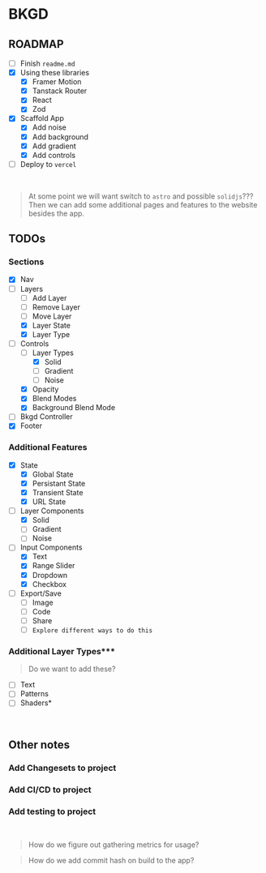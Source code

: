 # BKGD

## ROADMAP

- [ ] Finish `readme.md`
- [x] Using these libraries
  - [x] Framer Motion
  - [x] Tanstack Router
  - [x] React
  - [x] Zod
- [x] Scaffold App
  - [x] Add noise
  - [x] Add background
  - [x] Add gradient
  - [x] Add controls
- [ ] Deploy to `vercel`

<br>

> At some point we will want switch to `astro` and possible `solidjs`???
> Then we can add some additional pages and features to the website besides the app.

## TODOs

### Sections

- [x] Nav
- [ ] Layers
  - [ ] Add Layer
  - [ ] Remove Layer
  - [ ] Move Layer
  - [x] Layer State
  - [x] Layer Type
- [ ] Controls
  - [ ] Layer Types
    - [x] Solid
    - [ ] Gradient
    - [ ] Noise
  - [x] Opacity
  - [x] Blend Modes
  - [x] Background Blend Mode
- [ ] Bkgd Controller
- [x] Footer

### Additional Features

- [x] State
  - [x] Global State
  - [x] Persistant State
  - [x] Transient State
  - [x] URL State
- [ ] Layer Components
  - [x] Solid
  - [ ] Gradient
  - [ ] Noise
- [ ] Input Components
  - [x] Text
  - [x] Range Slider
  - [x] Dropdown
  - [x] Checkbox
- [ ] Export/Save
  - [ ] Image
  - [ ] Code
  - [ ] Share
  - [ ] `Explore different ways to do this`

### Additional Layer Types\*\*\*

> Do we want to add these?

- [ ] Text
- [ ] Patterns
- [ ] Shaders\*

<br>

## Other notes

### Add Changesets to project

### Add CI/CD to project

### Add testing to project

<br>

> How do we figure out gathering metrics for usage?

> How do we add commit hash on build to the app?
